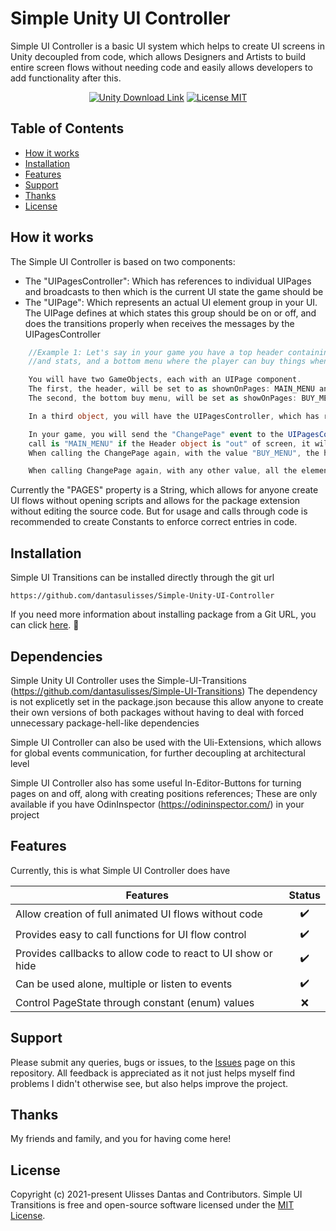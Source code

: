 # Simple Unity UI Controller

Simple UI Controller is a basic UI system which helps to create UI screens in Unity decoupled from code, which allows Designers and Artists to build entire screen flows without needing code and easily allows developers to add functionality after this.


<p align="center">
    <a href="https://unity3d.com/get-unity/download">
        <img src="https://img.shields.io/badge/unity-tools-blue" alt="Unity Download Link"></a>
    <a href="https://github.com/dantasulisses/Simple-Unity-UI-Controller/blob/main/LICENSE.md">
        <img src="https://img.shields.io/badge/License-MIT-brightgreen.svg" alt="License MIT"></a>
</p>


## Table of Contents
- [How it works](#How-it-works)
- [Installation](#Installation)
- [Features](#Features)
- [Support](#Support)
- [Thanks](#Thanks)
- [License](#License)


## How it works

The Simple UI Controller is based on two components:
- The "UIPagesController": Which has references to individual UIPages and broadcasts to then which is the current UI state the game should be
- The "UIPage": Which represents an actual UI element group in your UI. The UIPage defines at which states this group should be on or off, and does the transitions properly when receives the messages by the UIPagesController

```csharp
    //Example 1: Let's say in your game you have a top header containing player currency 
    //and stats, and a bottom menu where the player can buy things when the shop is open

    You will have two GameObjects, each with an UIPage component.
    The first, the header, will be set to as shownOnPages: MAIN_MENU and BUY_MENU
    The second, the bottom buy menu, will be set as showOnPages: BUY_MENU

    In a third object, you will have the UIPagesController, which has references to both pages.

    In your game, you will send the "ChangePage" event to the UIPagesController(this can be done through the UIPage too), if the value of this
    call is "MAIN_MENU" if the Header object is "out" of screen, it will do its transitions and fire a UnityEvent saying it is now showing. The bottom menu will still be out of screen.
    When calling the ChangePage again, with the value "BUY_MENU", the header will stay on screen (and not fire any event) and the Bottom Menu will do it's enter transition and call the Enter event.

    When calling ChangePage again, with any other value, all the elements will quit the screen and trigger their "OnExit" events
```

Currently the "PAGES" property is a String, which allows for anyone create UI flows without opening scripts and allows for the package extension without editing the source code. But for usage and calls through code is recommended to create Constants to enforce correct entries in code.


## Installation

Simple UI Transitions can be installed directly through the git url
```
https://github.com/dantasulisses/Simple-Unity-UI-Controller
```

If you need more information about installing package from a Git URL, you can click [here](https://docs.unity3d.com/Manual/upm-ui-giturl.html). :slightly_smiling_face:


## Dependencies

Simple Unity UI Controller uses the Simple-UI-Transitions (https://github.com/dantasulisses/Simple-UI-Transitions)
The dependency is not explicetly set in the package.json because this allow anyone to create their own versions of both packages without having to deal with forced unnecessary package-hell-like dependencies

Simple UI Controller can also be used with the Uli-Extensions, which allows for global events communication, for further decoupling at architectural level

Simple UI Controller also has some useful In-Editor-Buttons for turning pages on and off, along with creating positions references; These are only available if you have OdinInspector (https://odininspector.com/) in your project


## Features

Currently, this is what Simple UI Controller does have

| Features                                                     |       Status      |
| ------------------------------------------------------------ | :----------------:|
| Allow creation of full animated UI flows without code        |         ✔️        |
| Provides easy to call functions for UI flow control          |         ✔️        |
| Provides callbacks to allow code to react to UI show or hide |         ✔️        |
| Can be used alone, multiple or listen to events              |         ✔️        |
| Control PageState through constant (enum) values             |         ❌        |



## Support
Please submit any queries, bugs or issues, to the [Issues](https://github.com/dantasulisses/Simple-Unity-UI-Controller/issues) page on this repository. All feedback is appreciated as it not just helps myself find problems I didn't otherwise see, but also helps improve the project.


## Thanks
My friends and family, and you for having come here!


## License
Copyright (c) 2021-present Ulisses Dantas and Contributors. Simple UI Transitions is free and open-source software licensed under the [MIT License](https://github.com/dantasulisses/Simple-Unity-UI-Controller/blob/main/LICENSE.md).